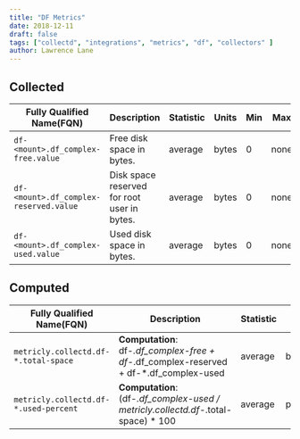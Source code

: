 ```yaml
---
title: "DF Metrics"
date: 2018-12-11
draft: false
tags: ["collectd", "integrations", "metrics", "df", "collectors" ]
author: Lawrence Lane
---
```


## Collected

| Fully Qualified Name(FQN)            | Description                                 | Statistic | Units | Min | Max  | Sparse Data Strategy(SDS) | BASE | CORR | UTIL |
|--------------------------------------|---------------------------------------------|-----------|-------|-----|------|---------------------------|------|------|------|
| `df-<mount>.df_complex-free.value`     | Free disk space in bytes.                   | average   | bytes | 0   | none | none                      | yes  | no   | no   |
| `df-<mount>.df_complex-reserved.value` | Disk space reserved for root user in bytes. | average   | bytes | 0   | none | none                      | yes  | no   | no   |
| `df-<mount>.df_complex-used.value`     | Used disk space in bytes.                   | average   | bytes | 0   | none | none                      | yes  | no   | no   |

## Computed

| Fully Qualified Name(FQN)           | Description                                                                        | Statistic | Units   | Min | Max  | BASE | CORR | UTIL |
|-------------------------------------|------------------------------------------------------------------------------------|-----------|---------|-----|------|------|------|------|
| `metricly.collectd.df-*.total-space`  | **Computation**: df-*.df_complex-free + df-*.df_complex-reserved + df-*.df_complex-used | average   | bytes   | 0   | none | no   | no   | no   |
| `metricly.collectd.df-*.used-percent` | **Computation**: (df-*.df_complex-used / metricly.collectd.df-*.total-space) * 100      | average   | percent | 0   | 100  | no   | no   | yes  |
